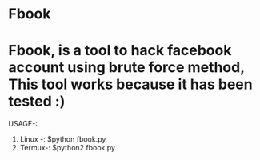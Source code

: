 # Fbook

# Fbook, is a tool to hack facebook account using brute force method, This tool works because it has been tested :)

USAGE-:

1) Linux  -: $python fbook.py
2) Termux-: $python2 fbook.py
